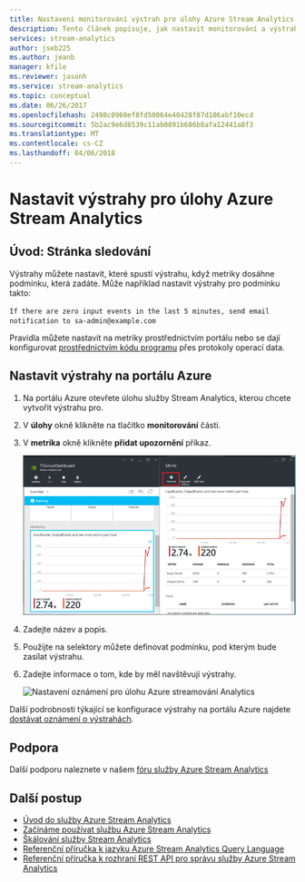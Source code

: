 ```yaml
---
title: Nastavení monitorování výstrah pro úlohy Azure Stream Analytics
description: Tento článek popisuje, jak nastavit monitorování a výstrahy pro úlohy Azure Stream Analytics pomocí portálu Azure.
services: stream-analytics
author: jseb225
ms.author: jeanb
manager: kfile
ms.reviewer: jasonh
ms.service: stream-analytics
ms.topic: conceptual
ms.date: 06/26/2017
ms.openlocfilehash: 2498c0960ef8fd50064e40428f87d106abf10ecd
ms.sourcegitcommit: 5b2ac9e6d8539c11ab0891b686b8afa12441a8f3
ms.translationtype: MT
ms.contentlocale: cs-CZ
ms.lasthandoff: 04/06/2018
---
```

# <a name="set-up-alerts-for-azure-stream-analytics-jobs"></a>Nastavit výstrahy pro úlohy Azure Stream Analytics
## <a name="introduction-monitor-page"></a>Úvod: Stránka sledování
Výstrahy můžete nastavit, které spustí výstrahu, když metriky dosáhne podmínku, která zadáte. Může například nastavit výstrahy pro podmínku takto:

`If there are zero input events in the last 5 minutes, send email notification to sa-admin@example.com`

Pravidla můžete nastavit na metriky prostřednictvím portálu nebo se dají konfigurovat [prostřednictvím kódu programu](https://code.msdn.microsoft.com/windowsazure/Receive-Email-Notifications-199e2c9a) přes protokoly operací data.

## <a name="set-up-alerts-in-the-azure-portal"></a>Nastavit výstrahy na portálu Azure
1. Na portálu Azure otevřete úlohu služby Stream Analytics, kterou chcete vytvořit výstrahu pro. 

2. V **úlohy** okně klikněte na tlačítko **monitorování** části.  

3. V **metrika** okně klikněte **přidat upozornění** příkaz.

      ![Nastavení portálu Azure](./media/stream-analytics-set-up-alerts/06-stream-analytics-set-up-alerts.png)  

4. Zadejte název a popis.

5. Použijte na selektory můžete definovat podmínku, pod kterým bude zasílat výstrahu.

6. Zadejte informace o tom, kde by měl navštěvují výstrahy.

      ![Nastavení oznámení pro úlohu Azure streamování Analytics](./media/stream-analytics-set-up-alerts/stream-analytics-add-alert.png)  

Další podrobnosti týkající se konfigurace výstrahy na portálu Azure najdete [dostávat oznámení o výstrahách](../monitoring-and-diagnostics/insights-receive-alert-notifications.md).  


## <a name="get-help"></a>Podpora
Další podporu naleznete v našem [fóru služby Azure Stream Analytics](https://social.msdn.microsoft.com/Forums/azure/home?forum=AzureStreamAnalytics)

## <a name="next-steps"></a>Další postup
* [Úvod do služby Azure Stream Analytics](stream-analytics-introduction.md)
* [Začínáme používat službu Azure Stream Analytics](stream-analytics-get-started.md)
* [Škálování služby Stream Analytics](stream-analytics-scale-jobs.md)
* [Referenční příručka k jazyku Azure Stream Analytics Query Language](https://msdn.microsoft.com/library/azure/dn834998.aspx)
* [Referenční příručka k rozhraní REST API pro správu služby Azure Stream Analytics](https://msdn.microsoft.com/library/azure/dn835031.aspx)

